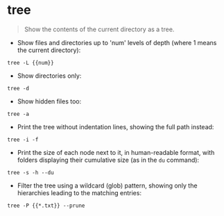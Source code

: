 # tree

> Show the contents of the current directory as a tree.

- Show files and directories up to 'num' levels of depth (where 1 means the current directory):

`tree -L {{num}}`

- Show directories only:

`tree -d`

- Show hidden files too:

`tree -a`

- Print the tree without indentation lines, showing the full path instead:

`tree -i -f`

- Print the size of each node next to it, in human-readable format, with folders displaying their cumulative size (as in the `du` command):

`tree -s -h --du`

- Filter the tree using a wildcard (glob) pattern, showing only the hierarchies leading to the matching entries:

`tree -P {{*.txt}} --prune`
